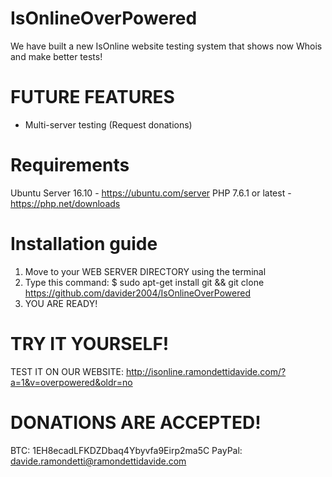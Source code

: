 # IsOnlineOverPowered
We have built a new IsOnline website testing system that shows now Whois and make better tests! 

# FUTURE FEATURES
- Multi-server testing (Request donations)

# Requirements
Ubuntu Server 16.10 - https://ubuntu.com/server
PHP 7.6.1 or latest - https://php.net/downloads

# Installation guide
1. Move to your WEB SERVER DIRECTORY using the terminal
2. Type this command:
   $ sudo apt-get install git && git clone https://github.com/davider2004/IsOnlineOverPowered
3. YOU ARE READY!

# TRY IT YOURSELF! 
TEST IT ON OUR WEBSITE: http://isonline.ramondettidavide.com/?a=1&v=overpowered&oldr=no

# DONATIONS ARE ACCEPTED!
BTC: 1EH8ecadLFKDZDbaq4Ybyvfa9Eirp2ma5C
PayPal: davide.ramondetti@ramondettidavide.com
